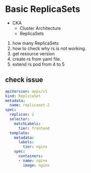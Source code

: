 # Basic ReplicaSets

 - CKA
    - Cluster Architecture
    - ReplicaSets

1. how many ReplicaSets
2. how to check why rs is not working.
3. get resource version
4. create rs from yaml file.
5. extend rs pod from 4 to 5

## check issue
```yaml
apiVersion: apps/v1
kind: ReplicaSet
metadata:
  name: replicaset-2
spec:
  replicas: 2
  selector:
    matchLabels:
      tier: frontend
  template:
    metadata:
      labels:
        tier: nginx
    spec:
      containers:
      - name: nginx
        image: nginx
```